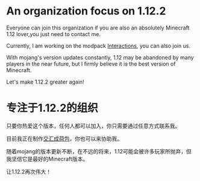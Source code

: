 # An organization focus on 1.12.2

Everyone can join this organization if you are also an absolutely Minecraft 1.12 lover,you just need to contact me.

Currently, I am working on the modpack [Interactions](https://github.com/Project-Interactions/Interactions), you can also join us.

With mojang's version updates constantly, 1.12 may be abandoned by many players in the near future, but I firmly believe it is the best version of Minecraft.

Let's make 1.12.2 greater again!

# 专注于1.12.2的组织

只要你热爱这个版本，任何人都可以加入，你只需要通过任意方式联系我。

目前我正在制作[交汇成荷包](https://github.com/Project-Interactions/Interactions)，你也可以来协助我。

随着mojang的版本更新不断，在不远的将来，1.12可能会被许多玩家所抛弃，但我坚信它是最好的Minecraft版本。

让1.12.2再次伟大！
